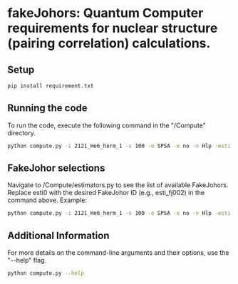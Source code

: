 # fakeJohors: Quantum Computer requirements for nuclear structure (pairing correlation) calculations.

## Setup
```sh
pip install requirement.txt
```

## Running the code
To run the code, execute the following command in the "/Compute" directory. 
```sh
python compute.py -i 2121_He6_herm_1 -s 100 -o SPSA -e no -n Hlp -esti esti0 -tc TerminateLnFit10stepRel_A08
```

## FakeJohor selections
Navigate to /Compute/estimators.py to see the list of available FakeJohors. Replace esti0 with the desired FakeJohor ID (e.g., esti_fj002) in the command above.
Example: 
```sh
python compute.py -i 2121_He6_herm_1 -s 100 -o SPSA -e no -n Hlp -esti esti_fj002 -tc TerminateLnFit10stepRel_A08
```

## Additional Information
For more details on the command-line arguments and their options, use the "--help" flag.
```sh
python compute.py --help
```